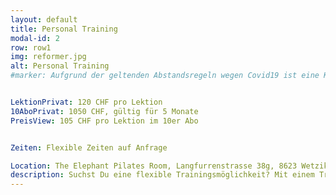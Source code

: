 ```yaml
---
layout: default
title: Personal Training
modal-id: 2
row: row1
img: reformer.jpg
alt: Personal Training
#marker: Aufgrund der geltenden Abstandsregeln wegen Covid19 ist eine Kursdurchführung derzeit leider nicht möglich.s


LektionPrivat: 120 CHF pro Lektion
10AboPrivat: 1050 CHF, gültig für 5 Monate
PreisView: 105 CHF pro Lektion im 10er Abo


Zeiten: Flexible Zeiten auf Anfrage

Location: The Elephant Pilates Room, Langfurrenstrasse 38g, 8623 Wetzikon
description: Suchst Du eine flexible Trainingsmöglichkeit? Mit einem Training, das genau auf Deine Bedürfnisse zugeschnitten ist? Du magst keine Gruppenstunden? Dann ist das Personal Training von Elephant Pilates genau das Richtige für Dich. Du trainierst an 2 klassischen Pilates-Geräten, dem Reformer und dem Tower, auch “Half-Cadillac” genannt. Das Einzeltraining wird auf Deine individuellen Bedürfnisse zugeschnitten und ermöglicht Dir somit maximalen Trainingserfolg. Geeignet für Anfänger in der Pilates-Methode, für amibitionierte Trainierende und für alle, die flexible Trainingszeiten bevorzugen. Eine Lektion dauert 50 Minuten.  
---
```

